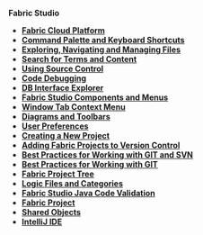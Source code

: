 
<strong>Fabric Studio<strong>
<ul>
<web><li><a href="00_fabric_cloud_platform.md">Fabric Cloud Platform</a></li></web> 
<web><li><a href="20_web_command_keyboard_shortcuts.md">Command Palette and Keyboard Shortcuts</a></li></web> 
<web><li><a href="21_web_file_explorer_and_navigation.md">Exploring, Navigating and Managing Files</a></li></web> 
<web><li><a href="22_web_search.md">Search for Terms and Content</a></li></web>     
<web><li><a href="23_web_versioncontrol.md">Using Source Control</a></li></web> 
<web><li><a href="24_web_debug.md">Code Debugging</a></li></web> 
<web><li><a href="25_web_data_explorer.md">DB Interface Explorer</a></li></web>        
<li><a href="/articles/04_fabric_studio/01_UI_components_and_menus.md">Fabric Studio Components and Menus</a></li>
<li><a href="/articles/04_fabric_studio/02_window_tab_context_menu.md">Window Tab Context Menu</li>
<li><a href="/articles/04_fabric_studio/03_diagram_and_toolbars.md">Diagrams and Toolbars</li>
<li><a href="/articles/04_fabric_studio/04_user_preferences.md">User Preferences</a></li>
<li><a href="/articles/04_fabric_studio/05_creating_a_new_project.md">Creating a New Project</a></li>
<li><a href="/articles/04_fabric_studio/06_adding_fabric_projects_to_version_control.md">Adding Fabric Projects to Version Control</a></li>
<studio><li><a href="/articles/04_fabric_studio/07_best_practices_for_working_with_GIT_and_SVN.md">Best Practices for Working with GIT and SVN</a></li></studio>
<web><li><a href="/articles/04_fabric_studio/07_best_practices_for_working_with_GIT_and_SVN.md">Best Practices for Working with GIT</a></li></web>
<li><a href="/articles/04_fabric_studio/08_fabric_project_tree.md">Fabric Project Tree</a></li>
<li><a href="/articles/04_fabric_studio/09_logic_files_and_categories.md">Logic Files and Categories</a></li>
<li><a href="/articles/04_fabric_studio/10_fabric_studio_validating_java_code_within_a_project.md">Fabric Studio Java Code Validation</a></li>
<li><a href="/articles/04_fabric_studio/11_fabric_studio_exporting_and_importing%20a_fabric_project.md">Fabric Project</a></li>
<li><a href="/articles/04_fabric_studio/12_shared_objects.md">Shared Objects</a></li>
<studio><li><a href="/articles/04_fabric_studio/04a_IntelliJ/01_intelliJ_overview.md">IntelliJ IDE</a></li></studio>

</ul>

